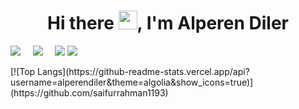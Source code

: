 
<p align='center'>
<h1 align='center'> Hi there <img src="https://user-images.githubusercontent.com/53148314/120832912-d7576900-c569-11eb-8de9-71da3412c259.gif" height="30">, I'm Alperen Diler</h1>
<a href="https://www.linkedin.com/in/alperen-diler-473aa1201/"><img src="https://img.shields.io/badge/linkedin-%230077B5.svg?&style=for-the-badge&logo=linkedin&logoColor=white" /></a>&nbsp;&nbsp;&nbsp;&nbsp;
<a href="mailto:alperendiler1@gmail.com"><img src="https://img.shields.io/badge/EMail-0078D4.svg?&style=for-the-badge&logo=microsoft%20outlook&logoColor=white" /></a>&nbsp;&nbsp;&nbsp;&nbsp;
<a href="https://gist.github.com/alperendiler"><img src="https://img.shields.io/badge/my%20gists-000000?style=for-the-badge&logo=github&logoColor=white" /></a>
<a href="https://github.com/alperendiler"><img src="https://api.visitorbadge.io/api/VisitorHit?user=alperendiler1&countColor=%237B1E7A" /></a>
</p>
<p align='center'>
 

</p>
[![Top Langs](https://github-readme-stats.vercel.app/api?username=alperendiler&theme=algolia&show_icons=true)](https://github.com/saifurrahman1193)

<!--
**alperendiler/alperendiler** is a ✨ _special_ ✨ repository because its `README.md` (this file) appears on your GitHub profile.

Here are some ideas to get you started:

- 🔭 I’m currently working on ...
- 🌱 I’m currently learning ...
- 👯 I’m looking to collaborate on ...
- 🤔 I’m looking for help with ...
- 💬 Ask me about ...
- 📫 How to reach me: ...
- 😄 Pronouns: ...
- ⚡ Fun fact: ...
-->
